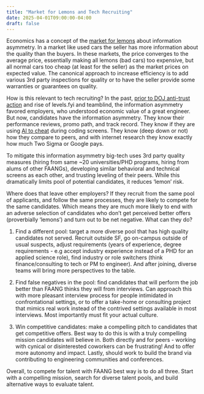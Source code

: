 ```yaml
---
title: "Market for Lemons and Tech Recruiting"
date: 2025-04-01T09:00:00-04:00
draft: false
---
```

Economics has a concept of the [market for lemons](https://en.wikipedia.org/wiki/The_Market_for_Lemons) about information asymmetry. In a market like used cars the seller has more information about the quality than the buyers. In these markets, the price converges to the average price, essentially making all lemons (bad cars) too expensive, but all normal cars too cheap (at least for the seller) as the market prices on expected value. The canonical approach to increase efficiency is to add various 3rd party inspections for quality or to have the seller provide some warranties or guarantees on quality. 

How is this relevant to tech recruiting? In the past, [prior to DOJ anti-trust action](https://en.wikipedia.org/wiki/High-Tech_Employee_Antitrust_Litigation) and rise of levels.fyi and teamblind, the information asymmetry favored employers, who understood economic value of a great engineer. But now, candidates have the information asymmetry. They know their performance reviews, promo path, and track record. They know if they are using [AI to cheat](https://www.inc.com/kit-eaton/he-made-an-ai-tool-to-help-with-coding-interviews-then-columbia-university-suspended-him/91168315) during coding screens. They know (deep down or not) how they compare to peers, and with internet research they know exactly how much Two Sigma or Google pays.

To mitigate this information asymmetry big-tech uses 3rd party quality measures (hiring from same ~20 universities/PHD programs, hiring from alums of other FAANGs), developing similar behavioral and technical screens as each other, and trusting leveling of their peers. While this dramatically limits pool of potential candidates, it reduces ‘lemon’ risk. 

Where does that leave other employers? If they recruit from the same pool of applicants, and follow the same processes, they are likely to compete for the same candidates. Which means they are much more likely to end with an adverse selection of candidates who don’t get perceived better offers (proverbially ‘lemons’) and turn out to be net negative. What can they do?

1. Find a different pool: target a more diverse pool that has high quality candidates not served. Recruit outside SF, go on-campus outside of usual suspects, adjust requirements (years of experience, degree requirements - e.g accept industry experience instead of a PHD for an applied science role), find industry or role switchers (think finance/consulting to tech or PM to engineer). And after joining, diverse teams will bring more perspectives to the table. 

2. Find false negatives in the pool: find candidates that will perform the job better than FAANG thinks they will from interviews. Can approach this with more pleasant interview process for people intimidated in confrontational settings, or to offer a take-home or consulting project that mimics real work instead of the contrived settings available in most interviews. Most importantly must fit your actual culture.

3. Win competitive candidates: make a compelling pitch to candidates that get competitive offers. Best way to do this is with a truly compelling mission candidates will believe in. Both directly and for peers - working with cynical or disinterested coworkers can be frustrating! And to offer more autonomy and impact. Lastly, should work to build the brand via contributing to engineering communities and conferences. 

Overall, to compete for talent with FAANG best way is to do all three. Start with a compelling mission, search for diverse talent pools, and build alternative ways to evaluate talent. 